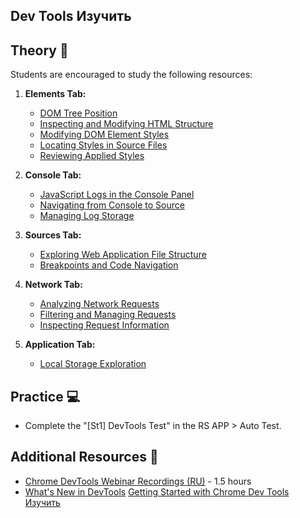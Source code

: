 ## Dev Tools Изучить

## Theory 📖

Students are encouraged to study the following resources:

1. **Elements Tab:**

   - [DOM Tree Position](https://developer.chrome.com/docs/devtools/dom/#view)
   - [Inspecting and Modifying HTML Structure](https://developer.chrome.com/docs/devtools/dom/#content)
   - [Modifying DOM Element Styles](https://developer.chrome.com/docs/devtools/css/#view)
   - [Locating Styles in Source Files](https://irishdotnet.dev/find-the-exact-location-of-where-a-style-is-defined-using-chrome-dev-tools)
   - [Reviewing Applied Styles](https://developer.chrome.com/docs/devtools/css/issues/#css-in-computed)

2. **Console Tab:**

   - [JavaScript Logs in the Console Panel](https://developer.chrome.com/docs/devtools/console/)
   - [Navigating from Console to Source](https://developer.chrome.com/docs/devtools/console/log/#javascript)
   - [Managing Log Storage](https://developer.chrome.com/docs/devtools/console/reference/#persist)

3. **Sources Tab:**

   - [Exploring Web Application File Structure](https://developer.chrome.com/docs/devtools/sources/#files)
   - [Breakpoints and Code Navigation](https://developer.chrome.com/docs/devtools/javascript/#event-breakpoint)

4. **Network Tab:**

   - [Analyzing Network Requests](https://developer.chrome.com/docs/devtools/network/#load)
   - [Filtering and Managing Requests](https://developer.chrome.com/docs/devtools/network/reference/#clear)
   - [Inspecting Request Information](https://developer.chrome.com/docs/devtools/network/#details)

5. **Application Tab:**
   - [Local Storage Exploration](https://developer.chrome.com/docs/devtools/storage/localstorage/)

## Practice 💻

- Complete the "[St1] DevTools Test" in the RS APP > Auto Test.

## Additional Resources 📘

- [Chrome DevTools Webinar Recordings (RU)](https://www.youtube.com/watch?v=gvB0qoio-Ic&list=PLe--kalBDwji8WXKVjhON39X4v_Uj6T_R&index=7) - 1.5 hours
- [What's New in DevTools](https://developer.chrome.com/docs/devtools/news/)
[Getting Started with Chrome Dev Tools Изучить](https://developer.chrome.com/docs/devtools/overview?hl=ru)
